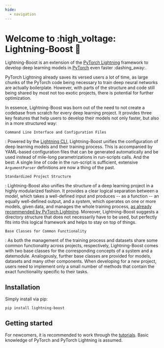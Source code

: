 ```yaml
---
hide:
  - navigation
---
```


# Welcome to :high_voltage: Lightning-Boost :rocket:

Lightning-Boost is an extension of the [PyTorch Lightning](https://lightning.ai/docs/pytorch/stable/) framework to develop deep learning models in [PyTorch](https://pytorch.org/) even faster :dashing_away:.

PyTorch Lightning already saves its versed users a lot of time, as large chunks of the PyTorch code being necessary to train deep neural networks are actually boilerplate.
However, with parts of the structure and code still being shared by most not too exotic projects, there is potential for further optimization.

In essence, Lightning-Boost was born out of the need to not create a codebase from scratch for every deep learning project.
It provides three key features that help users to develop their models not only faster, but also in a more structured way:

`Command Line Interface and Configuration Files`

:   Powered by the [Lightning CLI](https://lightning.ai/docs/pytorch/stable/cli/lightning_cli.html), Lightning-Boost unifies the configuration of deep learning models and their training process. This is accompanied by YAML-based configuration files that can be generated automatically and be used instead of mile-long parametrizations in run-scripts calls.
And the best: A single line of code in the run-script is sufficient, extensive `ArgumentParser` definitions are now a thing of the past.

`Standardized Project Structure`

:   Lightning-Boost also unifies the structure of a deep learning project in a highly modularized fashion. It provides a clear logical separation between a *model*, which takes a well-defined input and produces -- as a function -- an equally well-defined output, and a *system*, which operates on one or more models, given data, and manages the whole training process, [as already recommended by PyTorch Lightning](https://lightning.ai/docs/pytorch/stable/starter/style_guide.html). Moreover, Lightning-Boost suggests a directory structure that does not necessarily have to be used, but perfectly fits into this logical framework and helps to stay on top of things.

`Base Classes for Common Functionality`

:   As both the management of the training process and datasets share some common functionality across projects, respectively, Lightning-Boost comes with two base classes for the corresponding concepts of a system and a datemodule. Analogously, further base classes are provided for models, datasets and many other components. When developing for a new project, users need to implement only a small number of methods that contain the exact functionality specific to their tasks.

## Installation

Simply install via pip:

```
pip install lightning-boost
```

## Getting started

For newcomers, it is recommended to work through the [tutorials](tutorials/index.md). Basic knowledge of PyTorch and PyTorch Lightning is assumed.